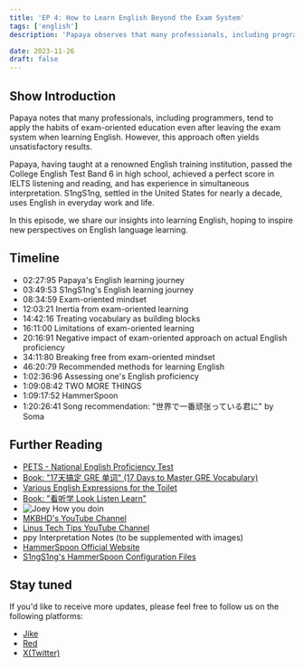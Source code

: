 ```yaml
---
title: 'EP 4: How to Learn English Beyond the Exam System'
tags: ['english']
description: 'Papaya observes that many professionals, including programmers, often continue using exam-oriented learning habits when studying English after leaving the exam system. However, the results are often subpar. In this episode, we share our experiences learning English and aim to provide inspiration for a more effective approach to English language learning.'

date: 2023-11-26
draft: false
---
```


## Show Introduction

Papaya notes that many professionals, including programmers, tend to apply the habits of exam-oriented education even after leaving the exam system when learning English. However, this approach often yields unsatisfactory results.

Papaya, having taught at a renowned English training institution, passed the College English Test Band 6 in high school, achieved a perfect score in IELTS listening and reading, and has experience in simultaneous interpretation. S1ngS1ng, settled in the United States for nearly a decade, uses English in everyday work and life.

In this episode, we share our insights into learning English, hoping to inspire new perspectives on English language learning.

## Timeline

- 02:27:95 Papaya's English learning journey
- 03:49:53 S1ngS1ng's English learning journey
- 08:34:59 Exam-oriented mindset
- 12:03:21 Inertia from exam-oriented learning
- 14:42:16 Treating vocabulary as building blocks
- 16:11:00 Limitations of exam-oriented learning
- 20:16:91 Negative impact of exam-oriented approach on actual English proficiency
- 34:11:80 Breaking free from exam-oriented mindset
- 46:20:79 Recommended methods for learning English
- 1:02:36:96 Assessing one's English proficiency
- 1:09:08:42 TWO MORE THINGS
- 1:09:17:52 HammerSpoon
- 1:20:26:41 Song recommendation: "世界で一番顽张っている君に" by Soma

## Further Reading

- [PETS - National English Proficiency Test](https://pets.neea.edu.cn/)
- [Book: "17天搞定 GRE 单词" (17 Days to Master GRE Vocabulary)](https://book.douban.com/subject/1803504/)
- [Various English Expressions for the Toilet](https://language.chinadaily.com.cn/2017-03/17/content_28593341.htm)
- [Book: "看听学 Look Listen Learn"](https://book.douban.com/subject/1123421/)
- ![Joey How you doin](https://media.licdn.com/dms/image/C5612AQEmIW7-fD1diw/article-cover_image-shrink_720_1280/0/1593554959906?e=2147483647&v=beta&t=T03dBevRgTW2A_N7JuVyEHAVp0VyeEDIiwb2ztOvx64)
- [MKBHD's YouTube Channel](https://www.youtube.com/user/marquesbrownlee)
- [Linus Tech Tips YouTube Channel](https://www.youtube.com/@LinusTechTips)
- ppy Interpretation Notes (to be supplemented with images)
- [HammerSpoon Official Website](http://www.hammerspoon.org/)
- [S1ngS1ng's HammerSpoon Configuration Files](https://github.com/S1ngS1ng/HammerSpoon)

## Stay tuned

If you'd like to receive more updates, please feel free to follow us on the following platforms:

- [Jike](https://m.okjike.com/users/c751f4fb-d31d-44cf-aef9-f6b55dec4cd5?source=user_card&s=eyJ1IjoiNjUyMzg3NmQwZWQ3ZTc2NjQ5ODMwNWE4IiwiZCI6MX0%3D)
- [Red](https://www.xiaohongshu.com/user/profile/64c2024f00000000140396e6?xhsshare=WeixinSession&appuid=64c2024f00000000140396e6&apptime=1697005943)
- [X(Twitter)](https://twitter.com/wslj_podcast)
